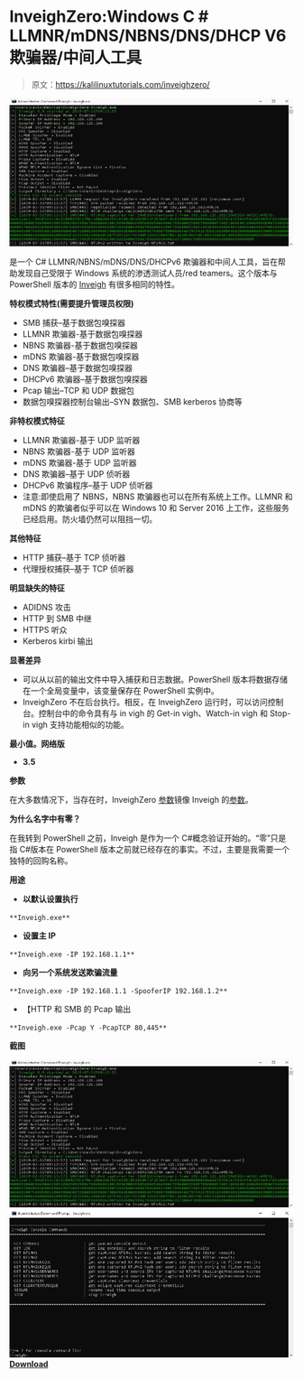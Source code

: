 # InveighZero:Windows C # LLMNR/mDNS/NBNS/DNS/DHCP V6 欺骗器/中间人工具

> 原文：<https://kalilinuxtutorials.com/inveighzero/>

[![InveighZero : Windows C# LLMNR/mDNS/NBNS/DNS/DHCPv6 Spoofer/Man-In-The-Middle Tool](img//7c6cacfcd2cc5975b59add21b297bf83.png "InveighZero : Windows C# LLMNR/mDNS/NBNS/DNS/DHCPv6 Spoofer/Man-In-The-Middle Tool")](https://1.bp.blogspot.com/-nHIG_okxLtc/YG9eazwWPXI/AAAAAAAAIrk/Y-f7ZCUKPzYnMemEBjDoMd5LuoPGdWtagCLcBGAsYHQ/s728/Screenshots-1%25281%2529.png)

是一个 C# LLMNR/NBNS/mDNS/DNS/DHCPv6 欺骗器和中间人工具，旨在帮助发现自己受限于 Windows 系统的渗透测试人员/red teamers。这个版本与 PowerShell 版本的 [Inveigh](https://github.com/Kevin-Robertson/Inveigh) 有很多相同的特性。

**特权模式特性(需要提升管理员权限)**

*   SMB 捕获–基于数据包嗅探器
*   LLMNR 欺骗器-基于数据包嗅探器
*   NBNS 欺骗器-基于数据包嗅探器
*   mDNS 欺骗器-基于数据包嗅探器
*   DNS 欺骗器–基于数据包嗅探器
*   DHCPv6 欺骗器–基于数据包嗅探器
*   Pcap 输出–TCP 和 UDP 数据包
*   数据包嗅探器控制台输出–SYN 数据包、SMB kerberos 协商等

**非特权模式特征**

*   LLMNR 欺骗器-基于 UDP 监听器
*   NBNS 欺骗器-基于 UDP 监听器
*   mDNS 欺骗器-基于 UDP 监听器
*   DNS 欺骗器–基于 UDP 侦听器
*   DHCPv6 欺骗程序–基于 UDP 侦听器
*   注意:即使启用了 NBNS，NBNS 欺骗器也可以在所有系统上工作。LLMNR 和 mDNS 的欺骗者似乎可以在 Windows 10 和 Server 2016 上工作，这些服务已经启用。防火墙仍然可以阻挡一切。

**其他特征**

*   HTTP 捕获–基于 TCP 侦听器
*   代理授权捕获–基于 TCP 侦听器

**明显缺失的特征**

*   ADIDNS 攻击
*   HTTP 到 SMB 中继
*   HTTPS 听众
*   Kerberos kirbi 输出

**显著差异**

*   可以从以前的输出文件中导入捕获和日志数据。PowerShell 版本将数据存储在一个全局变量中，该变量保存在 PowerShell 实例中。
*   InveighZero 不在后台执行。相反，在 InveighZero 运行时，可以访问控制台。控制台中的命令具有与 in vigh 的 Get-in vigh、Watch-in vigh 和 Stop-in vigh 支持功能相似的功能。

**最小值。网络版**

*   **3.5**

**参数**

在大多数情况下，当存在时，InveighZero [参数](https://github.com/Kevin-Robertson/InveighZero/wiki/Parameters)镜像 Inveigh 的[参数](https://github.com/Kevin-Robertson/Inveigh/wiki/Parameters)。

**为什么名字中有零？**

在我转到 PowerShell 之前，Inveigh 是作为一个 C#概念验证开始的。“零”只是指 C#版本在 PowerShell 版本之前就已经存在的事实。不过，主要是我需要一个独特的回购名称。

**用途**

*   **以默认设置执行**

`**Inveigh.exe**`

*   **设置主 IP**

`**Inveigh.exe -IP 192.168.1.1**`

*   **向另一个系统发送欺骗流量**

`**Inveigh.exe -IP 192.168.1.1 -SpooferIP 192.168.1.2**`

*   【HTTP 和 SMB 的 Pcap 输出

`**Inveigh.exe -Pcap Y -PcapTCP 80,445**`

**截图**

![InveighZero : Windows C# LLMNR/mDNS/NBNS/DNS/DHCPv6 Spoofer/Man-In-The-Middle Tool](img//7c6cacfcd2cc5975b59add21b297bf83.png "InveighZero : Windows C# LLMNR/mDNS/NBNS/DNS/DHCPv6 Spoofer/Man-In-The-Middle Tool")![](img//622aee13d9432800ed2dc5f068e05279.png)[**Download**](https://github.com/Kevin-Robertson/InveighZero)